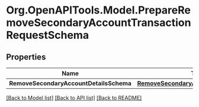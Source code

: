 
# Org.OpenAPITools.Model.PrepareRemoveSecondaryAccountTransactionRequestSchema

## Properties

Name | Type | Description | Notes
------------ | ------------- | ------------- | -------------
**RemoveSecondaryAccountDetailsSchema** | [**RemoveSecondaryAccountDetailsSchema**](RemoveSecondaryAccountDetailsSchema.md) |  | [optional] 

[[Back to Model list]](../README.md#documentation-for-models)
[[Back to API list]](../README.md#documentation-for-api-endpoints)
[[Back to README]](../README.md)

